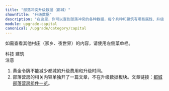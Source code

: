 ```yaml
---
title: "部落冲突升级数据（都城）"
shownTitle: "升级数据"
description: "在这里，你可以查到部落冲突的各种数据，每个兵种和建筑有哪些属性、升级要多久、多少资源这些东西写得清清楚楚。本页面是部落都城（部落首都）的数据。"
module: upgrade-capital
canonical: /upgrade/category/capital
---
```


<script setup>
import ListItems from '@/customized/upgrade/ListItems.vue';
import ListItem from '@/customized/upgrade/ListItem.vue';
import { getCookie } from '@/assets/global/utils.js';

let activeTabIndex = 0;
const activeTabCookieValue = getCookie("cp-upgrade-active-tab");
if (activeTabCookieValue === "capital-buildings") {
    activeTabIndex = 1;
}
</script>

如需查看其他村庄（家乡、夜世界）的内容，请使用左侧菜单栏。

<SwitchTabs contentClass="cp-upgrade-item" :stickyTabs="true" :averageTabs="true" :pageTabs="true">
    <SwitchTab tabId="cp-upgrade-techniques"
        :activeTab="activeTabIndex === 0"
        upgradeCookieValue="capital-techniques">科技</SwitchTab>
    <SwitchTab tabId="cp-upgrade-buildings"
        :activeTab="activeTabIndex === 1"
        upgradeCookieValue="capital-buildings">建筑</SwitchTab>
</SwitchTabs>

<SwitchTabGroup id="cp-upgrade-techniques" class="cp-upgrade-item">
    <ListItems title="兵种" imgFolder="capital_tech">
        <ListItem name="超级野蛮人" imgSrc="2000/Super_Barbarian_thumb.png" link="2000-Super-Barbarian" :lazyLoading="false" />
        <ListItem name="隐秘弓箭手" imgSrc="2001/Sneaky_Archer_thumb.png" link="2001-Sneaky-Archer" :lazyLoading="false" />
        <ListItem name="超级巨人" imgSrc="2002/Super_Giant_thumb.png" link="2002-Super-Giant" :lazyLoading="false" />
        <ListItem name="野蛮人攻城槌" imgSrc="2003/Battle_Ram_thumb.png" link="2003-Battle-Ram" :lazyLoading="false" />
        <ListItem name="亡灵大军" imgSrc="2004/Minion_Horde_thumb.png" link="2004-Minion-Horde" :lazyLoading="false" />
        <ListItem name="超级法师" imgSrc="2005/Super_Wizard_thumb.png" link="2005-Super-Wizard" :lazyLoading="false" />
        <ListItem name="火箭气球兵" imgSrc="2006/Rocket_Balloon_thumb.png" link="2006-Rocket-Balloon" :lazyLoading="false" />
        <ListItem name="骷髅飞桶" imgSrc="2007/Skeleton_Barrel_thumb.png" link="2007-Skeleton-Barrel" :lazyLoading="false" />
        <ListItem name="飞行堡垒" imgSrc="2008/Flying_Fortress_thumb.png" link="2008-Flying-Fortress" :lazyLoading="false" />
        <ListItem name="突袭炮车" imgSrc="2009/Raid_Cart_thumb.png" link="2009-Raid-Cart" :lazyLoading="false" />
        <ListItem name="雷霆皮卡" imgSrc="200a/Power_P.E.K.K.A_thumb.png" link="200a-Power-P.E.K.K.A" :lazyLoading="false" />
        <ListItem name="野猪突袭队" imgSrc="200b/Hog_Raiders_thumb.png" link="200b-Hog-Raiders" :lazyLoading="false" />
        <ListItem name="超级飞龙" imgSrc="200c/Super_Dragon_thumb.png" link="200c-Super-Dragon" :lazyLoading="false" />
        <ListItem name="高山戈仑" imgSrc="200d/Mountain_Golem_thumb.png" link="200d-Mountain-Golem" :lazyLoading="false" />
        <ListItem name="地狱飞龙" imgSrc="200e/Inferno_Dragon_thumb.png" link="200e-Inferno-Dragon" :lazyLoading="false" />
        <ListItem name="超级矿工" imgSrc="200f/Super_Miner_thumb.png" link="200f-Super-Miner" :lazyLoading="false" />
        <ListItem name="超级电磁炮" imgSrc="2010/Mega_Sparky_thumb.png" link="2010-Mega-Sparky" :lazyLoading="false" />
    </ListItems>
    <ListItems title="派生兵种" imgFolder="capital_tech">
        <ListItem name="野蛮人" imgSrc="20c0/Barbarian_thumb.png" link="20c0-Barbarian" :lazyLoading="false" />
        <ListItem name="骷髅" imgSrc="20c1/Skeleton_thumb.png" link="20c1-Skeleton" :lazyLoading="false" />
    </ListItems>
    <ListItems title="法术" imgFolder="capital_tech">
        <ListItem name="疗伤法术" imgSrc="2100/Healing_Spell_thumb.png" link="2100-Healing-Spell" :lazyLoading="false" />
        <ListItem name="弹跳法术" imgSrc="2101/Jump_Spell_thumb.png" link="2101-Jump-Spell" :lazyLoading="false" />
        <ListItem name="雷电法术" imgSrc="2102/Lightning_Spell_thumb.png" link="2102-Lightning-Spell" :lazyLoading="false" />
        <ListItem name="冰霜法术" imgSrc="2103/Frost_Spell_thumb.png" link="2103-Frost-Spell" :lazyLoading="false" />
        <ListItem name="狂暴法术" imgSrc="2104/Rage_Spell_thumb.png" link="2104-Rage-Spell" :lazyLoading="false" />
        <ListItem name="骷髅召唤法术" imgSrc="2105/Graveyard_Spell_thumb.png" link="2105-Graveyard-Spell" :lazyLoading="false" />
        <ListItem name="永恒急速法术" imgSrc="2106/Endless_Haste_Spell_thumb.png" link="2106-Endless-Haste-Spell" :lazyLoading="false" />
    </ListItems>
</SwitchTabGroup>

<SwitchTabGroup id="cp-upgrade-buildings" class="cp-upgrade-item">
    <ListItems title="大本营" imgFolder="capital_buildings">
        <ListItem name="都城大本营" imgSrc="2400/Capital_Hall10.png" link="2400-Capital-Hall" />
        <ListItem name="子城大本营" imgSrc="2401/District_Hall5.png" link="2401-District-Hall" />
    </ListItems>
    <ListItems title="防御建筑" imgFolder="capital_buildings">
        <ListItem name="城墙" imgSrc="2200/Wall5.png" link="2200-Walls" />
        <ListItem name="加农炮" imgSrc="2201/Cannon5.png" link="2201-Cannon" />
        <ListItem name="投矛器" imgSrc="2202/Spear_Thrower5.png" link="2202-Spear-Thrower" />
        <ListItem name="防空火箭" imgSrc="2203/Air_Defense5.png" link="2203-Air-Defense" />
        <ListItem name="多管加农炮" imgSrc="2204/Multi_Cannon5.png" link="2204-Multi-Cannon" />
        <ListItem name="炸弹塔" imgSrc="2205/Bomb_Tower5.png" link="2205-Bomb-Tower" />
        <ListItem name="多管迫击炮" imgSrc="2206/Multi_Mortar5.png" link="2206-Multi-Mortar" />
        <ListItem name="超级法师塔" imgSrc="2207/Super_Wizard_Tower5.png" link="2207-Super-Wizard-Tower" />
        <ListItem name="空中炸弹发射器" imgSrc="2208/Air_Bombs5.png" link="2208-Air-Bombs" />
        <ListItem name="疾速火箭" imgSrc="2209/Rapid_Rockets5.png" link="2209-Rapid-Rockets" />
        <ListItem name="撼地巨石" imgSrc="220a/Crusher5.png" link="220a-Crusher" />
        <ListItem name="超级特斯拉电磁塔" imgSrc="220b/Hidden_Mega_Tesla5.png" link="220b-Hidden-Mega-Tesla" />
        <ListItem name="巨型加农炮" imgSrc="220c/Giant_Cannon5.png" link="220c-Giant-Cannon" />
        <ListItem name="火箭炮" imgSrc="220d/Rocket_Artillery5.png" link="220d-Rocket-Artillery" />
        <ListItem name="地狱之塔" imgSrc="220e/Inferno_Tower5_thumb.png" link="220e-Inferno-Tower" />
        <ListItem name="爆炸强弩" imgSrc="220f/Blast_Bow5_thumb.png" link="220f-Blast-Bow" />
        <ListItem name="迷你亡灵巢" imgSrc="2213/Mini-Minion_Hive4.png" link="2213-Mini-Minion-Hive" />
        <ListItem name="反弹机" imgSrc="2214/Reflector4.png" link="2214-Reflector" />
        <ListItem name="哥布林发射器" imgSrc="2215/Goblin_Thrower4.png" link="2215-Goblin-Thrower" />
        <ListItem name="超级巨人岗哨" imgSrc="2210/Super_Giant_Post5.png" link="2210-Super-Giant-Post" />
        <ListItem name="突袭炮车岗哨" imgSrc="2211/Raid_Cart_Post5.png" link="2211-Raid-Cart-Post" />
        <ListItem name="超级飞龙岗哨" imgSrc="2212/Super_Dragon_Post4.png" link="2212-Super-Dragon-Post" />
    </ListItems>
    <ListItems title="陷阱" imgFolder="capital_buildings">
        <ListItem name="地雷" imgSrc="2280/Mine5.png" link="2280-Mine" />
        <ListItem name="巨型地雷" imgSrc="2281/Mega_Mine5.png" link="2281-Mega-Mine" />
        <ListItem name="滚木陷阱" imgSrc="2282/Log_Trap5.png" link="2282-Log-Trap" />
        <ListItem name="电击陷阱" imgSrc="2283/Zap_Trap5.png" link="2283-Zap-Trap" />
        <ListItem name="投矛陷阱" imgSrc="2284/Spear_Trap4.png" link="2284-Spear-Trap" />
    </ListItems>
    <ListItems title="军事建筑" imgFolder="capital_buildings">
        <ListItem name="兵营" imgSrc="2300/Army_Camp5.png" link="2300-Army-Camp" />
        <ListItem name="法术仓库" imgSrc="2301/Spell_Storage5.png" link="2301-Spell-Storage" />
        <ListItem name="超级野蛮人训练营" imgSrc="2340/Super_Barbarian_Barracks5.png" link="2340-Super-Barbarian-Barracks" />
        <ListItem name="隐秘弓箭手训练营" imgSrc="2341/Sneaky_Archer_Barracks5.png" link="2341-Sneaky-Archer-Barracks" />
        <ListItem name="超级巨人训练营" imgSrc="2342/Super_Giant_Barracks5.png" link="2342-Super-Giant-Barracks" />
        <ListItem name="野蛮人攻城槌训练营" imgSrc="2343/Battle_Ram_Barracks5.png" link="2343-Battle-Ram-Barracks" />
        <ListItem name="亡灵训练营" imgSrc="2344/Minion_Barracks5.png" link="2344-Minion-Barracks" />
        <ListItem name="超级法师训练营" imgSrc="2345/Super_Wizard_Barracks5.png" link="2345-Super-Wizard-Barracks" />
        <ListItem name="火箭气球兵训练营" imgSrc="2346/Rocket_Balloon_Barracks5.png" link="2346-Rocket-Balloon-Barracks" />
        <ListItem name="骷髅飞桶训练营" imgSrc="2347/Skeleton_Barrel_Barracks5.png" link="2347-Skeleton-Barrel-Barracks" />
        <ListItem name="飞行堡垒工坊" imgSrc="2348/Flying_Fortress_Yard5.png" link="2348-Flying-Fortress-Yard" />
        <ListItem name="突袭炮车训练营" imgSrc="2349/Raid_Cart_Barracks5.png" link="2349-Raid-Cart-Barracks" />
        <ListItem name="雷霆皮卡训练营" imgSrc="234a/Power_P.E.K.K.A_Barracks5.png" link="234a-Power-P.E.K.K.A-Barracks" />
        <ListItem name="野猪突袭队训练营" imgSrc="234b/Hog_Raider_Barracks5.png" link="234b-Hog-Raider-Barracks" />
        <ListItem name="超级飞龙训练营" imgSrc="234c/Super_Dragon_Barracks5.png" link="234c-Super-Dragon-Barracks" />
        <ListItem name="高山戈仑石场" imgSrc="234d/Mountain_Golem_Quarry5.png" link="234d-Mountain-Golem-Quarry" />
        <ListItem name="地狱飞龙训练营" imgSrc="234e/Inferno_Dragon_Barracks4.png" link="234e-Inferno-Dragon-Barracks" />
        <ListItem name="超级矿工训练营" imgSrc="234f/Super_Miner_Barracks4.png" link="234f-Super-Miner-Barracks" />
        <ListItem name="超级电磁炮工坊" imgSrc="2350/Mega_Sparky_Workshop4.png" link="2350-Mega-Sparky-Workshop" />
        <ListItem name="疗伤法术工厂" imgSrc="2380/Heal_Spell_Factory5.png" link="2380-Heal-Spell-Factory" />
        <ListItem name="弹跳法术工厂" imgSrc="2381/Jump_Spell_Factory5.png" link="2381-Jump-Spell-Factory" />
        <ListItem name="雷电法术工厂" imgSrc="2382/Lightning_Spell_Factory5.png" link="2382-Lightning-Spell-Factory" />
        <ListItem name="冰霜法术工厂" imgSrc="2383/Frost_Spell_Factory5.png" link="2383-Frost-Spell-Factory" />
        <ListItem name="狂暴法术工厂" imgSrc="2384/Rage_Spell_Factory5.png" link="2384-Rage-Spell-Factory" />
        <ListItem name="骷髅召唤法术工厂" imgSrc="2385/Graveyard_Spell_Factory4.png" link="2385-Graveyard-Spell-Factory" />
        <ListItem name="永恒急速法术工厂" imgSrc="2386/Endless_Haste_Spell_Factory4.png" link="2386-Endless-Haste-Spell-Factory" />
    </ListItems>
    <ListItems title="用来凑摧毁率的房屋" imgFolder="capital_buildings">
        <ListItem name="平顶屋" imgSrc="2501/Small_Cabin.png" link="2501-Small-Cabin" />
        <ListItem name="稻草屋" imgSrc="2502/Thatched_Hut.png" link="2502-Thatched-Hut" />
        <ListItem name="小屋" imgSrc="2503/Small_Hut.png" link="2503-Small-Hut" />
        <ListItem name="木屋" imgSrc="2504/Wooden_House.png" link="2504-Wooden-House" />
        <ListItem name="平顶木屋" imgSrc="2505/Wooden_Cabin.png" link="2505-Wooden-Cabin" />
        <ListItem name="斜顶屋" imgSrc="2506/Slanted_House.png" link="2506-Slanted-House" />
        <ListItem name="哥布林前哨基地" imgSrc="2507/Goblin_Outpost.png" link="2507-Goblin-Outpost" />
        <ListItem name="哥布林小屋" imgSrc="2508/Goblin_Hut.png" link="2508-Goblin-Hut" />
        <ListItem name="哥布林大本营" imgSrc="2509/Goblin_Hall.png" link="2509-Goblin-Hall" />
    </ListItems>
</SwitchTabGroup>

<div class="cp-upgrade-index-tip">
    <SmallTitle>注意</SmallTitle>
    <ol>
        <li>黄金令牌不能减少都城的升级费用和升级时间。</li>
        <li>部落营房的相关内容单独开了一篇文章，不在升级数据板块。文章链接：<a href="/p/6637">都城部落营房组件一览</a>。</li>
    </ol>
</div>

<style lang="scss">
.cp-upgrade-index-tip .cp-small-subtitle {
    margin: 0 0 1rem 0.125rem;
}
</style>